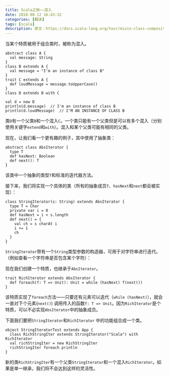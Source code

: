 ```yaml
---
title: Scala之旅——混入
date: 2018-08-12 16:43:32
categories: [翻译]
tags: [scala]
description: 原文：https://docs.scala-lang.org/tour/mixin-class-composition.html
---
```


当某个特质被用于组合类时，被称为混入。

```tut
abstract class A {
  val message: String
}
class B extends A {
  val message = "I'm an instance of class B"
}
trait C extends A {
  def loudMessage = message.toUpperCase()
}
class D extends B with C

val d = new D
println(d.message)  // I'm an instance of class B
println(d.loudMessage)  // I'M AN INSTANCE OF CLASS B
```

类`D`有一个父类`B`和一个混入`C`。一个类只能有一个父类但是可以有多个混入（分别使用关键字`extend`和`with`）。混入和某个父类可能有相同的父类。<!--more-->

现在，让我们看一个更有趣的例子，其中使用了抽象类：

```tut
abstract class AbsIterator {
  type T
  def hasNext: Boolean
  def next(): T
}
```

该类中一个抽象的类型`T`和标准的迭代器方法。

接下来，我们将实现一个具体的类（所有的抽象成员`T`、`hasNext`和`next`都会被实现）：

```tut
class StringIterator(s: String) extends AbsIterator {
  type T = Char
  private var i = 0
  def hasNext = i < s.length
  def next() = {
    val ch = s charAt i
    i += 1
    ch
  }
}
```

`StringIterator`带有一个`String`类型参数的构造器，可用于对字符串进行迭代。（例如查看一个字符串是否包含某个字符）：

现在我们创建一个特质，也继承于`AbsIterator`。

```tut
trait RichIterator extends AbsIterator {
  def foreach(f: T => Unit): Unit = while (hasNext) f(next())
}
```

该特质实现了`foreach`方法——只要还有元素可以迭代（`while (hasNext)`），就会一直对下个元素(`next()`) 调用传入的函数`f: T => Unit`。因为`RichIterator`是个特质，可以不必实现`AbsIterator`中的抽象成员。

下面我们要把`StringIterator`和`RichIterator` 中的功能组合成一个类。

```tut
object StringIteratorTest extends App {
  class RichStringIter extends StringIterator("Scala") with RichIterator
  val richStringIter = new RichStringIter
  richStringIter foreach println
}
```

新的类`RichStringIter`有一个父类`StringIterator`和一个混入`RichIterator`。如果是单一继承，我们将不会达到这样的灵活性。